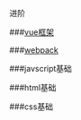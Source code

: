 进阶

###[vue框架](./vue.md)


###[webpack](./WEBPACK.md)


###javscript基础


###html基础


###css基础


###



